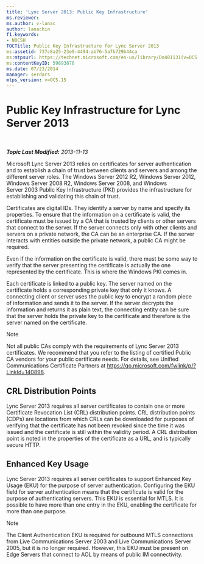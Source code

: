 ```yaml
---
title: 'Lync Server 2013: Public Key Infrastructure'
ms.reviewer: 
ms.author: v-lanac
author: lanachin
f1.keywords:
- NOCSH
TOCTitle: Public Key Infrastructure for Lync Server 2013
ms:assetid: 737c8a25-23e9-4494-ab76-5a7b729b44ca
ms:mtpsurl: https://technet.microsoft.com/en-us/library/Dn481131(v=OCS.15)
ms:contentKeyID: 59893870
ms.date: 07/23/2014
manager: serdars
mtps_version: v=OCS.15
---
```


<div data-xmlns="http://www.w3.org/1999/xhtml">

<div class="topic" data-xmlns="http://www.w3.org/1999/xhtml" data-msxsl="urn:schemas-microsoft-com:xslt" data-cs="https://msdn.microsoft.com/">

<div data-asp="https://msdn2.microsoft.com/asp">

# Public Key Infrastructure for Lync Server 2013

</div>

<div id="mainSection">

<div id="mainBody">

<span> </span>

_**Topic Last Modified:** 2013-11-13_

Microsoft Lync Server 2013 relies on certificates for server authentication and to establish a chain of trust between clients and servers and among the different server roles. The Windows Server 2012 R2, Windows Server 2012, Windows Server 2008 R2, Windows Server 2008, and Windows Server 2003 Public Key Infrastructure (PKI) provides the infrastructure for establishing and validating this chain of trust.

Certificates are digital IDs. They identify a server by name and specify its properties. To ensure that the information on a certificate is valid, the certificate must be issued by a CA that is trusted by clients or other servers that connect to the server. If the server connects only with other clients and servers on a private network, the CA can be an enterprise CA. If the server interacts with entities outside the private network, a public CA might be required.

Even if the information on the certificate is valid, there must be some way to verify that the server presenting the certificate is actually the one represented by the certificate. This is where the Windows PKI comes in.

Each certificate is linked to a public key. The server named on the certificate holds a corresponding private key that only it knows. A connecting client or server uses the public key to encrypt a random piece of information and sends it to the server. If the server decrypts the information and returns it as plain text, the connecting entity can be sure that the server holds the private key to the certificate and therefore is the server named on the certificate.

<div>


> [!NOTE]  
> Not all public CAs comply with the requirements of Lync Server 2013 certificates. We recommend that you refer to the listing of certified Public CA vendors for your public certificate needs. For details, see Unified Communications Certificate Partners at <A href="https://go.microsoft.com/fwlink/p/?linkid=140898">https://go.microsoft.com/fwlink/p/?LinkId=140898</A>.



</div>

<div>

## CRL Distribution Points

Lync Server 2013 requires all server certificates to contain one or more Certificate Revocation List (CRL) distribution points. CRL distribution points (CDPs) are locations from which CRLs can be downloaded for purposes of verifying that the certificate has not been revoked since the time it was issued and the certificate is still within the validity period. A CRL distribution point is noted in the properties of the certificate as a URL, and is typically secure HTTP.

</div>

<div>

## Enhanced Key Usage

Lync Server 2013 requires all server certificates to support Enhanced Key Usage (EKU) for the purpose of server authentication. Configuring the EKU field for server authentication means that the certificate is valid for the purpose of authenticating servers. This EKU is essential for MTLS. It is possible to have more than one entry in the EKU, enabling the certificate for more than one purpose.

<div>


> [!NOTE]  
> The Client Authentication EKU is required for outbound MTLS connections from Live Communications Server 2003 and Live Communications Server 2005, but it is no longer required. However, this EKU must be present on Edge Servers that connect to AOL by means of public IM connectivity.



</div>

</div>

</div>

<span> </span>

</div>

</div>

</div>

